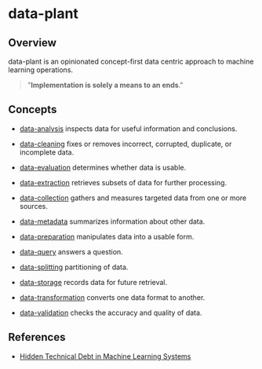 # data-plant

## Overview

data-plant is an opinionated concept-first data centric approach to machine learning operations.

> "**Implementation is solely a means to an ends**."

## Concepts

* [data-analysis](./data-analysis) inspects data for useful information and conclusions.

* [data-cleaning](./data-cleaning) fixes or removes incorrect, corrupted, duplicate, or incomplete data.

* [data-evaluation](./data-evaluation) determines whether data is usable.

* [data-extraction](./data-extraction) retrieves subsets of data for further processing.

* [data-collection](./data-collection) gathers and measures targeted data from one or more sources.

* [data-metadata](./data-metadata) summarizes information about other data.

* [data-preparation](./data-preparation) manipulates data into a usable form.

* [data-query](./data-query) answers a question. 

* [data-splitting](./data-splitting) partitioning of data.
 
* [data-storage](./data-storage) records data for future retrieval.

* [data-transformation](./data-transformation) converts one data format to another. 

* [data-validation](./data-validation) checks the accuracy and quality of data.

## References

* [Hidden Technical Debt in Machine Learning Systems](https://papers.nips.cc/paper/2015/file/86df7dcfd896fcaf2674f757a2463eba-Paper.pdf)